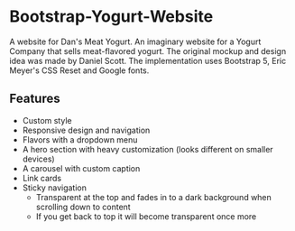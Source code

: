 # Bootstrap-Yogurt-Website

A website for Dan's Meat Yogurt. An imaginary website for a Yogurt Company that sells meat-flavored yogurt. The original mockup and design idea was made by Daniel Scott. The implementation uses Bootstrap 5, Eric Meyer's CSS Reset and Google fonts.

## Features

- Custom style
- Responsive design and navigation
- Flavors with a dropdown menu
- A hero section with heavy customization (looks different on smaller devices)
- A carousel with custom caption
- Link cards
- Sticky navigation
  - Transparent at the top and fades in to a dark background when scrolling down to content
  - If you get back to top it will become transparent once more
